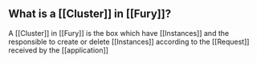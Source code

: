 ## What is a [[Cluster]] in [[Fury]]?

A [[Cluster]] in [[Fury]] is the box which have [[Instances]] and the responsible to create or delete [[Instances]] according to the [[Request]] received by the [[application]]
